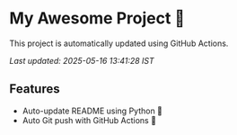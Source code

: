 # My Awesome Project 🚀

This project is automatically updated using GitHub Actions.

_Last updated: 2025-05-16 13:41:28 IST_

## Features
- Auto-update README using Python 🐍
- Auto Git push with GitHub Actions 🤖
